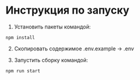 # Инструкция по запуску

1. Установить пакеты командой:

```
npm install
```

2. Скопировать содержимое .env.example -> .env

3. Запустить сборку командой:

```
npm run start
```
